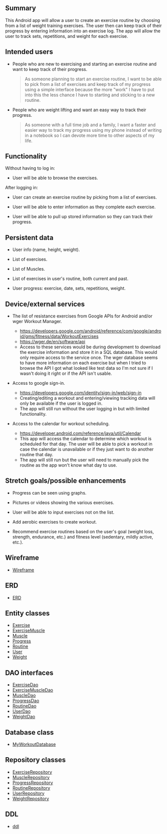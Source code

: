 ## Summary

This Android app will allow a user to create an exercise routine by choosing from a list of weight training exercises. The user then can keep track of their progress by entering information into an exercise log. The app will allow the user to track sets, repetitions, and weight for each exercise. 

## Intended users

* People who are new to exercising and starting an exercise routine and want to keep track of their progress.  

    > As someone planning to start an exercise routine, I want to be able to pick from a list of exercises and keep track of my progress using a simple interface because the more "work" I have to put into this the less chance I have to starting and sticking to a new routine.

* People who are weight lifting and want an easy way to track their progress.

    > As someone with a full time job and a family, I want a faster and easier way to track my progress using my phone instead of writing in a notebook so I can devote more time to other aspects of my life.

## Functionality

Without having to log in:

* User will be able to browse the exercises.

After logging in:

* User can create an exercise routine by picking from a list of exercises.

* User will be able to enter information as they complete each exercise.

* User will be able to pull up stored information so they can track their progress.

## Persistent data

* User info (name, height, weight).

* List of exercises.
    
* List of Muscles.

* List of exercises in user's routine, both current and past.

* User progress: exercise, date, sets, repetitions, weight.
    
## Device/external services

* The list of resistance exercises from Google APIs for Android and/or wger Workout Manager.
    * <https://developers.google.com/android/reference/com/google/android/gms/fitness/data/WorkoutExercises>
    * <https://wger.de/en/software/api>
    * Access to these services would be during development to download the exercise information and store it in a SQL database. This would only require access to the service once. The wger database seems to have more information on each exercise but when I tried to browse the API I got what looked like test data so I'm not sure if I wasn't doing it right or if the API isn't usable.

* Access to google sign-in.
    * <https://developers.google.com/identity/sign-in/web/sign-in>
    * Creating/editing a workout and entering/viewing tracking data will only be available if the user is logged in.
    * The app will still run without the user logging in but with limited functionality.

* Access to the calendar for workout scheduling.
    * <https://developer.android.com/reference/java/util/Calendar>
    * This app will access the calendar to determine which workout is scheduled for that day. The user will be able to pick a workout in case the calendar is unavailable or if they just want to do another routine that day.
    * The app will still run but the user will need to manually pick the routine as the app won't know what day to use.

## Stretch goals/possible enhancements 

* Progress can be seen using graphs.

* Pictures or videos showing the various exercises.

* User will be able to input exercises not on the list.

* Add aerobic exercises to create workout.

* Recommend exercise routines based on the user's goal (weight loss, strength, endurance, etc.) and fitness level (sedentary, mildly active, etc.).

## Wireframe 
* [Wireframe](wireframe.md)

## ERD
* [ERD](erd.md)

## Entity classes

* [Exercise](https://github.com/John-Jaramillo/my-workout/blob/master/app/src/main/java/edu/cnm/deepdive/myworkout/model/entity/Exercise.java)
* [ExerciseMuscle](https://github.com/John-Jaramillo/my-workout/blob/master/app/src/main/java/edu/cnm/deepdive/myworkout/model/entity/ExerciseMuscle.java)
* [Muscle](https://github.com/John-Jaramillo/my-workout/blob/master/app/src/main/java/edu/cnm/deepdive/myworkout/model/entity/Muscle.java)
* [Progress](https://github.com/John-Jaramillo/my-workout/blob/master/app/src/main/java/edu/cnm/deepdive/myworkout/model/entity/Progress.java)
* [Routine](https://github.com/John-Jaramillo/my-workout/blob/master/app/src/main/java/edu/cnm/deepdive/myworkout/model/entity/Routine.java)
* [User](https://github.com/John-Jaramillo/my-workout/blob/master/app/src/main/java/edu/cnm/deepdive/myworkout/model/entity/User.java)
* [Weight](https://github.com/John-Jaramillo/my-workout/blob/master/app/src/main/java/edu/cnm/deepdive/myworkout/model/entity/Weight.java)

## DAO interfaces

* [ExerciseDao](https://github.com/John-Jaramillo/my-workout/blob/master/app/src/main/java/edu/cnm/deepdive/myworkout/model/dao/ExerciseDao.java)
* [ExerciseMuscleDao](https://github.com/John-Jaramillo/my-workout/blob/master/app/src/main/java/edu/cnm/deepdive/myworkout/model/dao/ExerciseMuscleDao.java)
* [MuscleDao](https://github.com/John-Jaramillo/my-workout/blob/master/app/src/main/java/edu/cnm/deepdive/myworkout/model/dao/MuscleDao.java)
* [ProgressDao](https://github.com/John-Jaramillo/my-workout/blob/master/app/src/main/java/edu/cnm/deepdive/myworkout/model/dao/ProgressDao.java)
* [RoutineDao](https://github.com/John-Jaramillo/my-workout/blob/master/app/src/main/java/edu/cnm/deepdive/myworkout/model/dao/RoutineDao.java)
* [UserDao](https://github.com/John-Jaramillo/my-workout/blob/master/app/src/main/java/edu/cnm/deepdive/myworkout/model/dao/UserDao.java)
* [WeightDao](https://github.com/John-Jaramillo/my-workout/blob/master/app/src/main/java/edu/cnm/deepdive/myworkout/model/dao/WeightDao.java)

## Database class

* [MyWorkoutDatabase](https://github.com/John-Jaramillo/my-workout/blob/master/app/src/main/java/edu/cnm/deepdive/myworkout/model/service/MyWorkoutDatabase.java)

## Repository classes

* [ExerciseRepository](https://github.com/John-Jaramillo/my-workout/blob/master/app/src/main/java/edu/cnm/deepdive/myworkout/model/service/ExerciseRepository.java)
* [MuscleRepository](https://github.com/John-Jaramillo/my-workout/blob/master/app/src/main/java/edu/cnm/deepdive/myworkout/model/service/MuscleRepository.java)
* [ProgressRepository](https://github.com/John-Jaramillo/my-workout/blob/master/app/src/main/java/edu/cnm/deepdive/myworkout/model/service/ProgressRepository.java)
* [RoutineRepository](https://github.com/John-Jaramillo/my-workout/blob/master/app/src/main/java/edu/cnm/deepdive/myworkout/model/service/RoutineRepository.java)
* [UserRepository](https://github.com/John-Jaramillo/my-workout/blob/master/app/src/main/java/edu/cnm/deepdive/myworkout/model/service/UserRepository.java)
* [WeightRepository](https://github.com/John-Jaramillo/my-workout/blob/master/app/src/main/java/edu/cnm/deepdive/myworkout/model/service/WeightRepository.java)

## DDL

* [ddl](ddl.md)
